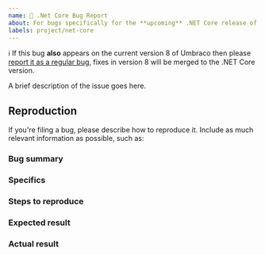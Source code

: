 ```yaml
---
name: 🌟 .Net Core Bug Report 
about: For bugs specifically for the **upcoming** .NET Core release of Umbraco, don't use this if you're working with Umbraco version 7 or 8
labels: project/net-core
---
```


ℹ️ If this bug **also** appears on the current version 8 of Umbraco then please [report it as a regular bug](https://github.com/umbraco/Umbraco-CMS/issues/new?template=1_Bug.md), fixes in version 8 will be merged to the .NET Core version.

A brief description of the issue goes here.

<!--

Please fill out the rest of the details in the issue template below. 
The more details you can give us, the easier it will be for us
to determine the cause of a problem.

-->


Reproduction
------------

If you're filing a bug, please describe how to reproduce it. Include as much
relevant information as possible, such as:

### Bug summary

<!--
    * Write a short summary of the bug
    * Try to pinpoint it as much as possible
    * Try to state the _actual problem_, and not just what you _think_ the
      solution might be.
-->

### Specifics

<!--
    * Mention the URL where this bug occurs, if applicable
    * What version of Umbraco are you using (down to the very last digit!)
    * What browser and version you are using
    * Please mention if you've checked it in other browsers as well
    * Please include *full error messages* and *screenshots* if possible
-->

### Steps to reproduce

<!--
    * Clearly mention the steps to reproduce the bug
-->

### Expected result

<!--
    * What did you _expect_ that would happen on your Umbraco site?
    * Describe the intended/desired outcome after you did the steps mentioned.
-->

### Actual result

<!--
    * What is the actual result of the above steps?
    * Describe the behaviour of the bug
    * Please, please include **error messages** and screenshots. They might mean
      nothing to you, but they are _very_ helpful to us.
-->
